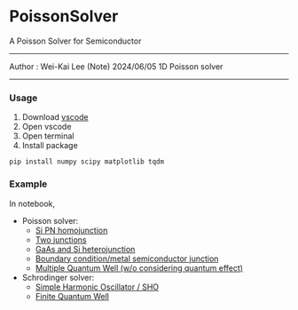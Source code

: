 # PoissonSolver
A Poisson Solver for Semiconductor

--------
Author : Wei-Kai Lee
(Note) 2024/06/05 1D Poisson solver

-------

### Usage
1. Download [vscode](https://code.visualstudio.com/)
2. Open vscode
3. Open terminal
4. Install package
```
pip install numpy scipy matplotlib tqdm
```

### Example
In notebook,
* Poisson solver:
  * [Si PN homojunction](notebook/Poisson1D_cases/1.%20Si%20PN%20homojunction.ipynb)
  * [Two junctions](notebook/Poisson1D_cases/2.%20Two%20Junctions.ipynb)
  * [GaAs and Si heterojunction](notebook/Poisson1D_cases/3.%20GaAs%20and%20Si%20heterojunction.ipynb)
  * [Boundary condition/metal semiconductor junction](notebook/Poisson1D_cases/4.%20Boundary%20Condition%20(Metal%20Si%20junction).ipynb)
  * [Multiple Quantum Well (w/o considering quantum effect)](notebook/Poisson1D_cases/5.%20Multiple%20Quantum%20Well.ipynb)
*  Schrodinger solver:
   *  [Simple Harmonic Oscillator / SHO](notebook/Schrodinger%201D_cases/1.%20SHO.ipynb)
   *  [Finite Quantum Well](notebook/Schrodinger%201D_cases/2.%20Finite%20Quantum%20Well.ipynb)